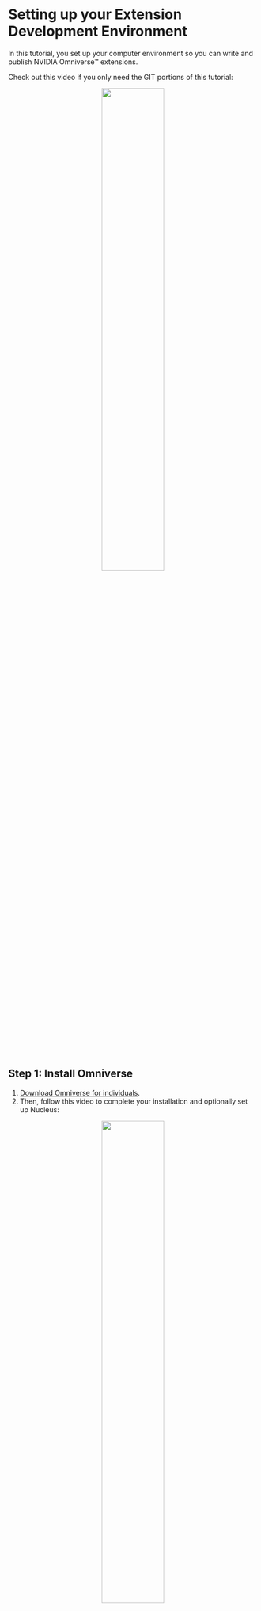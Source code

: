 # Setting up your Extension Development Environment

In this tutorial, you set up your computer environment so you can write and publish NVIDIA Omniverse™ extensions.

Check out this video if you only need the GIT portions of this tutorial:

<p align="center">
    <a href="https://www.youtube.com/watch?v=lEQ2VmzXMgQ">
        <img src="https://img.youtube.com/vi/lEQ2VmzXMgQ/0.jpg" width=50%>
    </a>
<p>

## Step 1: Install Omniverse

1. [Download Omniverse for individuals](https://www.nvidia.com/en-us/omniverse/download/#ov-download).
2. Then, follow this video to complete your installation and optionally set up Nucleus:

<p align="center">
    <a href="https://www.youtube.com/watch?v=MbsFBukGOZE">
        <img src="https://img.youtube.com/vi/MbsFBukGOZE/0.jpg" width=50%>
    </a>
<p>

### Step 2: Install Omniverse Code

1. From the Omniverse launcher, navigate to the `Exchange` tab.
2. Search for "code", and click the Omniverse Code app.
3. Click **Install**.

<p align="center">
    <img src="Images/install_omni_code.png" width=50%>
<p>

The installation will proceed automatically from this point.

### Step 3: Install VS Code

1. [Download Visual Studio Code](https://code.visualstudio.com/Download).
2. Perform the standard installation.

<p align="center">
    <a href="https://code.visualstudio.com/">
        <img src="Images/VSCode.png" width=50%>
    </a>
<p>

### Step 4: Install Git

1. [Download Git](https://git-scm.com/downloads).
2. Use the default options.

<p align="center">
    <a href="https://git-scm.com/downloads">
        <img src="Images/GITDownloads.png" width=50%>
    </a>
<p>

## Step 5: Create a GitHub Account

[Sign up for GitHub](https://github.com/signup?ref_cta=Sign+up&ref_loc=header+logged+out&ref_page=%2F&source=header-home).

<p align="center">
    <a href="https://github.com/">
        <img src="Images/GitHubHome.png" width=50%>
    </a>
<p>

## Step 6: Create a New Extension

In this section, you create a new extension inside NVIDIA Omniverse™ Code.

### Step 6.1: Launch Code

From the Omniverse Launcher, click **Library**, then **Code**, then **Launch**:

<p align="center">
    <img src="Images/launch_code.png" width=50%>
<p>

### Step 6.2: Establish a Project Folder

Choose a folder on your file system where you'll store all of your repositories. For example, `C:/Users/YOUR_USER_NAME/Repos` if you're on Windows. The rest of this tutorial refers to this as your project folder.

### Step 6.3: Create an Extension Template

1. In Omniverse Code, open the *Extensions* panel
2. Click **+**
3. Click `New Extension Template Project`
4. Select your project folder
5. Click **Select**

<p align="center">
    <img src="Images/new_project.png" width=50%>
<p>

### Step 6.4: Name your Extension

1. Name the root folder for your Extension repository
2. Name your Extension

<p align="center">
    <img src="Images/extension_name.png" width=50%>
<p>

For the Extension name, use the following convention:

```
<namespace>.<extension_descriptor_1>.<extension_descriptor_2>
```

In this convention, `<namespace>` is a unique name for your personal Extension space. Following your namespace is a series of one or two `<extension_descriptor>` elements. The first word should be general, and the second word, if you have one, should be specific. For example, an Excel reading sample Extension might have the name "UniqueNamespace.Sample.Excel".

When you submit your Extension, Visual Studio Code will be opened to your new Extension's repository.

### Step 6.4: Create Your Extension

Follow our tutorial on [Creating your First Extension](https://developer.nvidia.com/nvidia-omniverse-developer-resource-center#extn_creating). 

> **Join Us:** Join us on [Discord](https://discord.gg/BnEFJvcG) where you can chat with community members and NVIDIA developers and participate in frequent Omniverse hangouts and hack-a-thons.

## Step 7: Create a GIT Repository

In this section, you create a Git repository containing your extension and publish it to GitHub.

### Step 7.1: Create Your Repository

Navigate to the `Source Control` tab in Visual Studio Code:

<p align="center">
    <img src="Images/VSCodeTabs.png" width=5%>
<p>

### Step 7.2: Publish the Repository to GitHub

Click `Publish to GitHub`: 

<p align="center">
        <img src="Images/PublishToGitHub.png" width=30%>
<p>

If this is your first time connecting to GitHub from Visual Studio Code, click **Allow** and log in to GitHub.

### Step 7.3: Choose a Public or Private Repository

Click **Publish to GitHub private repository**. 

<p align="center">
        <img src="Images/PublishToPrivate.png" width=50%>
<p>

You can always change to a public repository when you're ready to share your Extension with the world.

> **Note:** You may have to click through a few more setup prompts before moving on.

### Step 7.4: Open the Repository on GitHub

While learning Git requires its own tutorial, get started with your first commit:

1. Write your code.
2. Go back to the the *Source Control* tab.
3. Write a message in the *Commit Message* box.
4. Click the **check mark** to commit your code.
5. Click the **Sync** button to sync your code with the GitHub server.

> **Note:** You may have to click through a few more setup prompts before moving on.

## Step 8: Release Your Extension to the Omniverse Community

For your Extension to show up in the Omniverse Extensions window, you have to:

1. Add the `omniverse-kit-extension` topic to your repo
2. Create a release
3. Make your repo public

Start by navigating to your project in GitHub.

### 8.1: Add the `omniverse-kit-extension` Topic

Click on the **gear** in the *About* section of your repository.

<p align="center">
    <img src="Images/GitHubAbout.png" width=70%>
<p>

In the popup that appears, add `omniverse-kit-extension` to the topics text field:

<p align="center">
    <img src="Images/GitHubTopic.png" width=40%>
<p>

Click `Save changes`.

### 8.2: Create a Release

Under *Releases*, click **Create a new release**:

<p align="center">
    <img src="Images/GitHubCreateNewRelease.png" width=70%>
<p>

Once you're on the release page:

1. Click **Choose a tag**
2. Enter a name such as "v1.0" for your tag
3. Click **+ Create a new tag**
4. Click **Publish release**

<p align="center">
    <img src="Images/GitHubFinalizeRelease.png" width=70%>
<p>

### 8.3: Make the Repository Public

When your Extension is complete, and you're ready for it to appear in the Extension catalog within Omniverse, go to your repository settings, scroll down to the *Danger Zone* and make your repository public.

## Conclusion

In this tutorial, you learned how to: 

- Install the software you need to create Omniverse extensions.
- Create a GitHub account.
- Create an Extension.
- Publish your Extension to GitHub.
- Make the Extension available to the community within Omniverse.